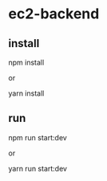 # ec2-backend

## install
npm install

or

yarn install

## run 
npm run start:dev

or 


yarn run start:dev
